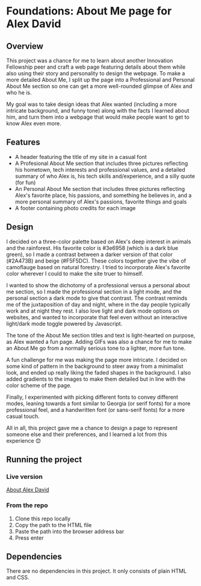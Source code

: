 # Foundations: About Me page for Alex David
## Overview
This project was a chance for me to learn about another Innovation Fellowship peer and craft a web page featuring details about them while also using their story and personality to design the webpage. To make a more detailed About Me, I split up the page into a Professional and Personal About Me section so one can get a more well-rounded glimpse of Alex and who he is. 

My goal was to take design ideas that Alex wanted (including a more intricate background, and funny tone) along with the facts I learned about him, and turn them into a webpage that would make people want to get to know Alex even more.

## Features
- A header featuring the title of my site in a casual font
- A Profesional About Me section that includes three pictures reflecting his hometown, tech interests and professional values, and a detailed summary of who Alex is, his tech skills and/experience, and a silly quote (for fun)
- An Personal About Me section that includes three pictures reflecting Alex's favorite place, his passions, and something he believes in, and a more personal summary of Alex's passions, favorite things and goals
- A footer containing photo credits for each image

## Design
I decided on a three-color palette based on Alex's deep interest in animals and the rainforest. His favorite color is #3e6958 (which is a dark blue green), so I made a contrast between a darker version of that color (#2A473B) and beige (#F5F5DC). These colors together give the vibe of camoflauge based on natural forestry. I tried to incorporate Alex's favorite color wherever I could to make the site truer to himself. 

I wanted to show the dichotomy of a professional versus a personal about me section, so I made the professional section in a light mode, and the personal section a dark mode to give that contrast. The contrast reminds me of the juxtaposition of day and night, where in the day people typically work and at night they rest. I also love light and dark mode options on websites, and wanted to incorporate that feel even without an interactive light/dark mode toggle powered by Javascript.

The tone of the About Me section titles and text is light-hearted on purpose, as Alex wanted a fun page. Adding GIFs was also a chance for me to make an About Me go from a normally serious tone to a lighter, more fun tone.

A fun challenge for me was making the page more intricate. I decided on some kind of pattern in the background to steer away from a minimalist look, and ended up really liking the faded shapes in the background. I also added gradients to the images to make them detailed but in line with the color scheme of the page. 

Finally, I experimented with picking different fonts to convey different modes, leaning towards a font similar to Georgia (or serif fonts) for a more professional feel, and a handwritten font (or sans-serif fonts) for a more casual touch. 

All in all, this project gave me a chance to design a page to represent someone else and their preferences, and I learned a lot from this experience 😊

## Running the project
### Live version
[About Alex David](https://wmurphy-collabstar.github.io/Foundations_about-me-page/)
### From the repo
1. Clone this repo locally
2. Copy the path to the HTML file
3. Paste the path into the browser address bar
4. Press enter
## Dependencies
There are no dependencies in this project. It only consists of plain HTML and CSS.

